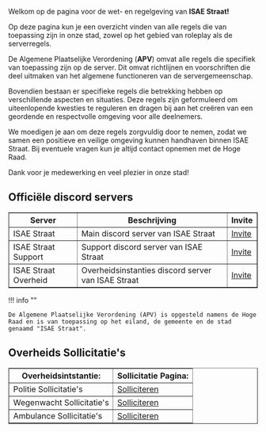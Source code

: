

Welkom op de pagina voor de wet- en regelgeving van <b>ISAE Straat!</b>

Op deze pagina kun je een overzicht vinden van alle regels die van toepassing zijn in onze stad, zowel op het gebied van roleplay als de serverregels.

De Algemene Plaatselijke Verordening (<b>APV</b>) omvat alle regels die specifiek van toepassing zijn op de server. Dit omvat richtlijnen en voorschriften die deel uitmaken van het algemene functioneren van de servergemeenschap.

Bovendien bestaan er specifieke regels die betrekking hebben op verschillende aspecten en situaties. Deze regels zijn geformuleerd om uiteenlopende kwesties te reguleren en dragen bij aan het creëren van een geordende en respectvolle omgeving voor alle deelnemers.

We moedigen je aan om deze regels zorgvuldig door te nemen, zodat we samen een positieve en veilige omgeving kunnen handhaven binnen ISAE Straat. Bij eventuele vragen kun je altijd contact opnemen met de Hoge Raad.

Dank voor je medewerking en veel plezier in onze stad!


## Officiële discord servers

<table border="1">
    <thead>
        <tr>
            <th>Server</th>
            <th>Beschrijving</th>
            <th>Invite</th>
        </tr>
    </thead>
    <tbody>
        <tr>
            <td>ISAE Straat</td>
            <td>Main discord server van ISAE Straat</td>
            <td><a href="https://www.discord.gg/isaestraat"  target="_blank" rel="noopener">Invite</a></td>
        </tr>
        <tr>
            <td>ISAE Straat Support</td> 
            <td>Support discord server van ISAE Straat	</td>
            <td><a href="https://discord.gg/CudDduW5dh"  target="_blank" rel="noopener">Invite</a></td>
        </tr>
        <tr>
            <td>ISAE Straat Overheid</td>
            <td>Overheidsinstanties discord server van ISAE Straat</td>
            <td><a href="https://discord.gg/jYjSuFYZRd"  target="_blank" rel="noopener">Invite</a></td>
        </tr>
</table>

!!! info ""

    De Algemene Plaatselijke Verordening (APV) is opgesteld namens de Hoge Raad en is van toepassing op het eiland, de gemeente en de stad genaamd "ISAE Straat".


## Overheids Sollicitatie's

<table border="1">
    <thead>
        <tr>
            <th>Overheidsintstantie:</th>
            <th>Sollicitatie Pagina:</th>
        </tr>
    </thead>
    <tbody>
        <tr>
            <td>Politie Sollicitatie's</td>
            <td><a href="https://forms.gle/1fzECdoqc45Cuwwc8"  target="_blank" rel="noopener">Solliciteren</a></td>
        </tr>
        <tr>
            <td>Wegenwacht Sollicitatie's</td>
            <td><a href="https://forms.gle/VYemhAK5Qf2rCZ5B9"  target="_blank" rel="noopener">Solliciteren</a></td>
        </tr>
        <tr>
            <td>Ambulance Sollicitatie's</td>
            <td><a href="https://forms.gle/srjV6MujMYvXCHe39"  target="_blank" rel="noopener">Solliciteren</a></td>
        </tr>
</table>
